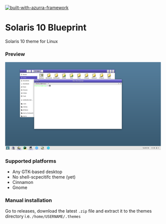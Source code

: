 [![built-with-azurra-framework](https://github.com/Elbullazul/Azurra_framework/raw/assets/azurra_framework_smaller.png)](https://github.com/Elbullazul/Azurra_framework)

# Solaris 10 Blueprint
Solaris 10 theme for Linux

### Preview
![solaris-10](https://github.com/B00merang-Project/gallery/raw/master/Solaris%2010%20Blueprint%20(2).png)

### Supported platforms
- Any GTK-based desktop
- No shell-scpecitifc theme (yet)
- Cinnamon
- Gnome

### Manual installation
Go to releases, download the latest `.zip` file and extract it to the themes directory i.e. `/home/USERNAME/.themes`

